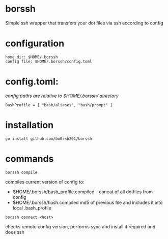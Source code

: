 # borssh
Simple ssh wrapper that transfers your dot files via ssh according to config

# configuration
```
home dir: $HOME/.borssh
config file: $HOME/.borssh/config.toml
```
# config.toml:
*config paths are relative to $HOME/.borssh/ directory*
```
BashProfile = [ "bash/aliases", "bash/prompt" ]
```
# installation

```
go install github.com/bo0rsh201/borssh
```
# commands
```
borssh compile
```
compiles current version of config to:
- $HOME/.borssh/bash_profile.compiled - concat of all dotfiles from config
- $HOME/.borssh/hash.compiled md5 of previous file
and includes it into local .bash_profile

```
borssh connect <host>
```
checks remote config version, performs sync and install if required and does ssh
